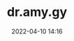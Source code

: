 ---
title: "dr.amy.gy"
bookmarkOf: https://dr.amy.gy/
excerpt: ""
category: "Bookmark"
date: "2022-04-10 14:16"
---